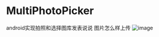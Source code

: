 # MultiPhotoPicker
android实现拍照和选择图库发表说说
图片怎么样上传
![image](http://github.com/TotoroWhite/MultiPhotoPicker/test.png)
